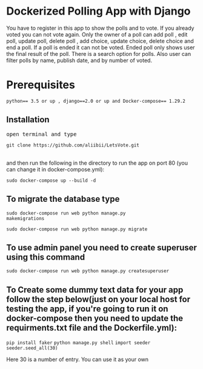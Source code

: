 # Dockerized Polling App with Django

You have to register in this app to show the polls and to vote. If you already voted you can not vote again. Only the owner of a poll can add poll , edit poll, update poll, delete poll , add choice, update choice, delete choice and end a poll. If a poll is ended it can not be voted. Ended poll only shows user the final result of the poll. There is a search option for polls. Also user can filter polls by name, publish date, and by number of voted.

<h1>Prerequisites</h1>
<code>python== 3.5 or up , django==2.0 or up and Docker-compose== 1.29.2 </code>


<h2>Installation</h2>
<pre>open terminal and type</pre>
<code>git clone https://github.com/aliibii/LetsVote.git</code><br><br>

and then run the following in the directory to run the app on port 80 (you can change it in docker-compose.yml):

<code>sudo docker-compose up --build -d</code>

<h2>To migrate the database type</h2>

<code>sudo docker-compose run web python manage.py makemigrations</code>

<code>sudo docker-compose run web python manage.py migrate</code>

<h2>To use admin panel you need to create superuser using this command </h2>
<code>sudo docker-compose run web python manage.py createsuperuser</code>


<h2>To Create some dummy text data for your app follow the step below(just on your local host for testing the app, if you're going to run it on docker-compose then you need to update the requirments.txt file and the Dockerfile.yml):</h2>
<code>pip install faker</code>
<code>python manage.py shell</code>
<code>import seeder</code>
<code>seeder.seed_all(30)</code>
<p>Here 30 is a number of entry. You can use it as your own</p>
